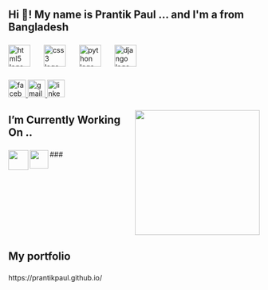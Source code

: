 <h2 align="left">Hi 👋! My name is Prantik Paul ... and I'm a  from Bangladesh</h2>

###

<div align="left">
  <img src="https://cdn.jsdelivr.net/gh/devicons/devicon/icons/html5/html5-original.svg" height="44" alt="html5 logo"  />
  <img width="19" />
  <img src="https://cdn.jsdelivr.net/gh/devicons/devicon/icons/css3/css3-original.svg" height="44" alt="css3 logo"  />
  <img width="19" />
  <img src="https://cdn.jsdelivr.net/gh/devicons/devicon/icons/python/python-original.svg" height="44" alt="python logo"  />
  <img width="19" />
  <img src="https://cdn.jsdelivr.net/gh/devicons/devicon/icons/django/django-plain.svg" height="44" alt="django logo"  />
</div>

###

<div align="left">
  <a href="https://www.facebook.com/prantikprappoo" target="_blank">
    <img src="https://img.shields.io/static/v1?message=Facebook&logo=facebook&label=&color=1877F2&logoColor=white&labelColor=&style=for-the-badge" height="35" alt="facebook logo"  />
  </a>
  <a href="prantik.paul.3240@gmail.com" target="_blank">
    <img src="https://img.shields.io/static/v1?message=Gmail&logo=gmail&label=&color=D14836&logoColor=white&labelColor=&style=for-the-badge" height="35" alt="gmail logo"  />
  </a>
  <a href="https://www.linkedin.com/in/prantikpaul/" target="_blank">
    <img src="https://img.shields.io/static/v1?message=LinkedIn&logo=linkedin&label=&color=0077B5&logoColor=white&labelColor=&style=for-the-badge" height="35" alt="linkedin logo"  />
  </a>
</div>

###

<img align="right" height="250" src="https://user-images.githubusercontent.com/74038190/264141683-8aa99f6c-267d-4977-9cd3-1a4c11675863.gif"  />

###

<h2 align="left">I’m Currently Working On ..</h2>

###
<div align="left">
<img align="left" height="40" src="https://user-images.githubusercontent.com/74038190/212257472-08e52665-c503-4bd9-aa20-f5a4dae769b5.gif"  />
###
<img align="left" height="37" src="https://maxmautner.com/public/images/django.gif"  />
</div>

###


<br clear="both">

<h2 align="left">My portfolio</h2>

###

<p align="left">https://prantikpaul.github.io/</p>

###
